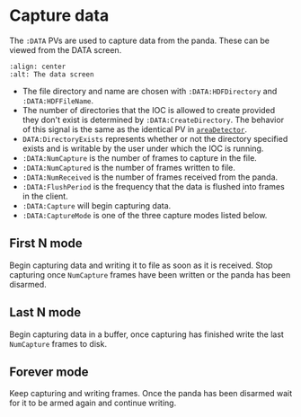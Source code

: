 # Capture data

The `:DATA` PVs are used to capture data from the panda.
These can be viewed from the DATA screen.

```{image} /images/data_bobfile.png
:align: center
:alt: The data screen
```

- The file directory and name are chosen with `:DATA:HDFDirectory` and `:DATA:HDFFileName`.
- The number of directories that the IOC is allowed to create provided they don't exist is determined by `:DATA:CreateDirectory`. The behavior of this signal is the same as the identical PV in [`areaDetector`](https://areadetector.github.io/areaDetector/ADCore/NDPluginFile.html).
- `DATA:DirectoryExists` represents whether or not the directory specified exists and is writable by the user under which the IOC is running.
- `:DATA:NumCapture` is the number of frames to capture in the file.
- `:DATA:NumCaptured` is the number of frames written to file.
- `:DATA:NumReceived` is the number of frames received from the panda.
- `:DATA:FlushPeriod` is the frequency that the data is flushed into frames in the client.
- `:DATA:Capture` will begin capturing data.
- `:DATA:CaptureMode` is one of the three capture modes listed below.

## First N mode

Begin capturing data and writing it to file as soon as it is received. Stop capturing once `NumCapture`
frames have been written or the panda has been disarmed.

## Last N mode

Begin capturing data in a buffer, once capturing has finished write the last `NumCapture` frames to disk.

## Forever mode

Keep capturing and writing frames. Once the panda has been disarmed wait for it to be armed again and continue writing.
